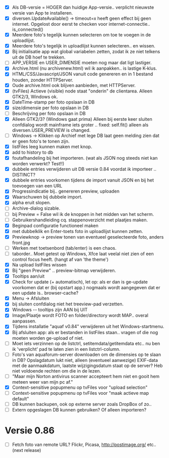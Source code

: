 - [x] Als DB-versie = HOGER dan huidige App-versie.. verplicht nieuwste versie van App te installeren.
- [x] diversen.UpdateAvailable() -> timeout=x heeft geen effect bij geen internet.
      Opgelost door eerst te checken voor internet-connectie.. is_connected()
- [x] Meerdere foto's tegelijk kunnen selecteren om toe te voegen in de uploadlijst.
- [x] Meerdere foto's tegelijk in uploadlijst kunnen selecteren.. en wissen.
- [x] Bij initialisatie app wat global variabelen zetten, zodat ik ze niet telkens uit de DB hoef te trekken.
- [ ] APP_VERSIE en USER_DIMENSIE moeten nog maar dat ligt lastiger.
- [x] Archive.html (nu archivenew.html) wil ik aanpakken.. is lastige K-klus.
- [x] HTML/CSS/Javascript/JSON vanuit code genereren en in 1 bestand houden, zonder HTTPServer.
- [x] Oude archive.html ook blijven aanbieden, met HTTPServer.
- [x] (tvFiles) Actieve (visible) node staat "onderin" de clientarea. Alleen GTK2/3, Windows ok.
- [x] DateTime-stamp per foto opslaan in DB
- [x] size/dimensie per foto opslaan in DB
- [ ] Beschrijving per foto opslaan in DB
- [x] Alleen GTK2/3? (Windows gaat prima) Alleen bij eerste keer sluiten confdialog wordt mainframe iets groter ..
      fixed: self.fit() alleen als diversen.USER_PREVIEW is changed.
- [ ] Windows -> Klikken op Archief met lege DB laat geen melding zien dat er geen foto's te tonen zijn.
- [x] listFiles leeg kunnen maken met knop.
- [x] add to history to db
- [x] foutafhandeling bij het importeren. (wat als JSON nog steeds niet kan worden verwerkt? Test!!)
- [x] dubbele entries verwijderen uit DB versie 0.84 voordat ik importeer .. DISTINCT?
- [x] dubbele entries voorkomen tijdens de import vanuit JSON en bij het toevoegen van een URL
- [x] Progressindicatie bij.. genereren preview, uploaden
- [x] Waarschuwen bij dubbele import.
- [x] alpha eruit slopen.
- [ ] Archive-dialog sizable.
- [ ] bij Preview = False wil ik de knoppen in het midden van het scherm.
- [ ] Gebruikershandleiding cq. stappenoverzicht met plaatjes maken.
- [x] Beginpad configuratie functioneel maken
- [x] met dubbelklik en Enter-toets foto in uploadlijst kunnen zetten.
- [x] Previewknop -> preview tonen van eventueel geselecteerde foto, anders front.jpg
- [ ] Werken met toetsenbord (tab/enter) is een chaos.
- [ ] taborder.. Moet getest op Windows, Xfce laat veelal niet zien of een control focus heeft. (hangt af van 'the theme')
- [x] Na upload listFiles wissen
- [x] Bij "geen Preview" .. preview-bitmap verwijderen.
- [x] Tooltips aan/uit
- [x] Check for update (+ automatisch), let op: als er dan is ge-update voorkomen dat er (bij opstart app.) nogmaals wordt aangegeven dat er een update is.. browser-cache?
- [x] Menu -> Afsluiten
- [x] bij sluiten confdialog niet het treeview-pad verzetten.
- [x] Windows -- tooltips zijn AAN bij UIT
- [x] Image/Plaatje wordt FOTO en folder/directory wordt MAP.. overal aanpassen.
- [x] Tijdens installatie "aquaf v0.84" verwijderen uit het Windows-startmenu.
- [x] Bij afsluiten app: als er bestanden in listFiles staan.. vragen of die nog moeten worden ge-upload of niet.
- [ ] Moet iets verzinnen op de listctrl, setitemdata/getitemdata etc.. nu ben ik 'verplicht' pad te laten zien in een listctrl-column.
- [ ] Foto's van aquaforum-server downloaden om de dimensies op te slaan in DB?
      Opslagdatum lukt niet, alleen (eventueel aanwezige) EXIF-data met de aanmaakdatum, laatste wijzigingsdatum staat op de server? Heb niet voldoende rechten om die in de lezen.
- [ ] "Maar mijn Norton antivirus scanner accepteert hem niet en gooit hem meteen weer van mijn pc af."
- [x] Context-sensitive popupmenu op tvFiles voor "upload selection"
- [ ] Context-sensitive popupmenu op tvFiles voor "maak actieve map default"
- [ ] DB kunnen backupen, ook op externe server zoals DropBox of zo..
- [ ] Extern opgeslagen DB kunnen gebruiken? Of alleen importeren?

# Versie 0.86
- [ ] Fetch foto van remote URL? Flickr, Picasa, http://postimage.org/ etc.. (next release)
